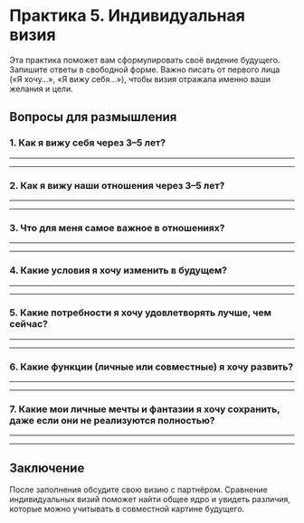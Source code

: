 # Практика 5. Индивидуальная визия

Эта практика поможет вам сформулировать своё видение будущего. Запишите ответы в свободной форме. Важно писать от первого лица («Я хочу…», «Я вижу себя…»), чтобы визия отражала именно ваши желания и цели.

## Вопросы для размышления

### 1. Как я вижу себя через 3–5 лет?

____________________________________________________________
____________________________________________________________


### 2. Как я вижу наши отношения через 3–5 лет?

____________________________________________________________
____________________________________________________________

### 3. Что для меня самое важное в отношениях?

____________________________________________________________
____________________________________________________________


### 4. Какие условия я хочу изменить в будущем?
____________________________________________________________
____________________________________________________________


### 5. Какие потребности я хочу удовлетворять лучше, чем сейчас?

____________________________________________________________
____________________________________________________________


### 6. Какие функции (личные или совместные) я хочу развить?

____________________________________________________________
____________________________________________________________


### 7. Какие мои личные мечты и фантазии я хочу сохранить, даже если они не реализуются полностью?

____________________________________________________________
____________________________________________________________

## Заключение

После заполнения обсудите свою визию с партнёром. Сравнение индивидуальных визий поможет найти общее ядро и увидеть различия, которые можно учитывать в совместной картине будущего.
